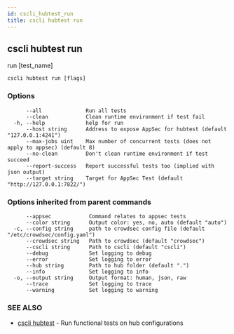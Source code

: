 ```yaml
---
id: cscli_hubtest_run
title: cscli hubtest run
---
```

## cscli hubtest run

run [test_name]

```
cscli hubtest run [flags]
```

### Options

```
      --all              Run all tests
      --clean            Clean runtime environment if test fail
  -h, --help             help for run
      --host string      Address to expose AppSec for hubtest (default "127.0.0.1:4241")
      --max-jobs uint    Max number of concurrent tests (does not apply to appsec) (default 8)
      --no-clean         Don't clean runtime environment if test succeed
      --report-success   Report successful tests too (implied with json output)
      --target string    Target for AppSec Test (default "http://127.0.0.1:7822/")
```

### Options inherited from parent commands

```
      --appsec            Command relates to appsec tests
      --color string      Output color: yes, no, auto (default "auto")
  -c, --config string     path to crowdsec config file (default "/etc/crowdsec/config.yaml")
      --crowdsec string   Path to crowdsec (default "crowdsec")
      --cscli string      Path to cscli (default "cscli")
      --debug             Set logging to debug
      --error             Set logging to error
      --hub string        Path to hub folder (default ".")
      --info              Set logging to info
  -o, --output string     Output format: human, json, raw
      --trace             Set logging to trace
      --warning           Set logging to warning
```

### SEE ALSO

* [cscli hubtest](/cscli/cscli_hubtest.md)	 - Run functional tests on hub configurations

